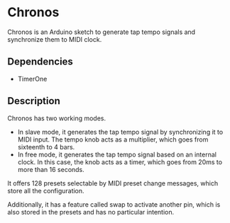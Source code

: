 # Chronos
Chronos is an Arduino sketch to generate tap tempo signals and synchronize them to MIDI clock.

## Dependencies
- TimerOne

## Description
Chronos has two working modes.
- In slave mode, it generates the tap tempo signal by synchronizing it to MIDI input. The tempo knob acts as a multiplier, which goes from sixteenth to 4 bars.
- In free mode, it generates the tap tempo signal based on an internal clock. In this case, the knob acts as a timer, which goes from 20ms to more than 16 seconds.

It offers 128 presets selectable by MIDI preset change messages, which store all the configuration.

Additionally, it has a feature called swap to activate another pin, which is also stored in the presets and has no particular intention.
